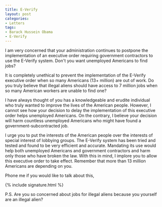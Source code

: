 ```yaml
---
title: E-Verify
layout: post
categories:
- Letters
tags:
- Barack Hussein Obama
- E-Verify
---
```


I am very concerned that your administration continues to postpone the implementation of an executive order requiring government contractors to use the E-Verify system. Don't you want unemployed Americans to find jobs?  
  
It is completely unethical to prevent the implementation of the E-Verify executive order when so many Americans (13+ million) are out of work. Do you truly believe that illegal aliens should have access to 7 million jobs when so many American workers are unable to find one?

I have always thought of you has a knowledgeable and erudite individual who truly wanted to improve the lives of the American people. However, I cannot see how your decision to delay the implementation of this executive order helps unemployed Americans. On the contrary, I believe your decision will harm countless unemployed Americans who might have found a government-subcontracted job.

I urge you to put the interests of the American people over the interests of special interest of lobbying groups. The E-Verify system has been tried and tested and found to be very efficient and accurate. Mandating its use would help both unemployed Americans and government contractors and harm only those who have broken the law. With this in mind, I implore you to allow this executive order to take effect. Remember that more than 13 million Americans are depending on you.

Phone me if you would like to talk about this,

{% include signature.html %}

P.S. Are you so concerned about jobs for illegal aliens because you yourself are an illegal alien?